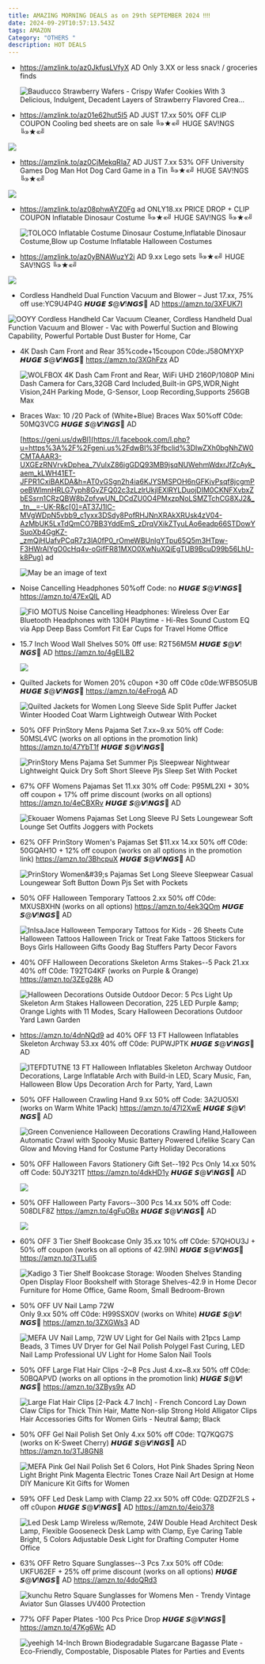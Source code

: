 ```yaml
---
title: AMAZING MORNING DEALS as on 29th SEPTEMBER 2024 ‼‼
date: 2024-09-29T10:57:13.543Z
tags: AMAZON
Category: "OTHERS "
description: HOT DEALS
---
```



* https://amzlink.to/az0JkfusLVfyX AD Only 3.XX or less snack / groceries finds<!--StartFragment-->

  ![Bauducco Strawberry Wafers - Crispy Wafer Cookies With 3 Delicious, Indulgent, Decadent Layers of Strawberry Flavored Crea...](https://m.media-amazon.com/images/I/51MsK4fwObL._AC_UL320_.jpg)

  <!--EndFragment-->
* https://amzlink.to/az01e62hut5I5 AD JUST 17.xx 50% OFF CLIP COUPON Cooling bed sheets are on sale ╚»★«╝ HUGE SAV!NGS ╚»★«╝<!--StartFragment-->

![](https://m.media-amazon.com/images/I/71DGskpvFsL._AC_SL1500_.jpg)

<!--EndFragment-->

* https://amzlink.to/az0CjMekqRIa7 AD JUST 7.xx 53% OFF University Games Dog Man Hot Dog Card Game in a Tin ╚»★«╝ HUGE SAV!NGS ╚»★«╝<!--StartFragment-->

![](https://m.media-amazon.com/images/I/71MX5GtZKJL._AC_SL1500_.jpg)

* https://amzlink.to/az08phwAYZ0Fg ad ONLY18.xx PRICE DROP + CLIP COUPON Inflatable Dinosaur Costume ╚»★«╝ HUGE SAV!NGS ╚»★«╝<!--StartFragment-->

  ![TOLOCO Inflatable Costume Dinosaur Costume,Inflatable Dinosaur Costume,Blow up Costume Inflatable Halloween Costumes](https://m.media-amazon.com/images/I/716iUpmyRRL._AC_SX466_.jpg)
* https://amzlink.to/az0yBNAWuzY2i AD 9.xx Lego sets ╚»★«╝ HUGE SAV!NGS ╚»★«╝<!--StartFragment-->

![](https://m.media-amazon.com/images/I/71asF6PfAWL._AC_SL1500_.jpg)

<!--EndFragment-->

* Cordless Handheld Dual Function Vacuum and Blower – Just 17.xx, 75% off
  use:YC9U4P4G
  𝙃𝙐𝙂𝙀 𝙎@𝙑!𝙉𝙂𝙎🚨
  AD
  https://amzn.to/3XFUK7I<!--StartFragment-->

![OOYY Cordless Handheld Car Vacuum Cleaner, Cordless Handheld Dual Function Vacuum and Blower - Vac with Powerful Suction and Blowing Capability, Powerful Portable Dust Buster for Home, Car](https://m.media-amazon.com/images/I/51w2UtJIVVL._AC_SX569_.jpg)

* 4K Dash Cam Front and Rear
  35%code+15coupon
  C0de:J58OMYXP
  𝙃𝙐𝙂𝙀 𝙎@𝙑!𝙉𝙂𝙎🚨
  https://amzn.to/3XGhFzx
  AD<!--StartFragment-->

  ![WOLFBOX 4K Dash Cam Front and Rear, WiFi UHD 2160P/1080P Mini Dash Camera for Cars,32GB Card Included,Built-in GPS,WDR,Night Vision,24H Parking Mode, G-Sensor, Loop Recording,Supports 256GB Max](https://m.media-amazon.com/images/I/71eQxksxGfL.__AC_SX300_SY300_QL70_FMwebp_.jpg)
* Braces Wax: 10 /20 Pack of (White+Blue) Braces Wax
  50%off
  C0de: 50MQ3VCG
  𝙃𝙐𝙂𝙀 𝙎@𝙑!𝙉𝙂𝙎🚨
  AD

  [https://geni.us/dwBl](https://l.facebook.com/l.php?u=https%3A%2F%2Fgeni.us%2FdwBl%3Ffbclid%3DIwZXh0bgNhZW0CMTAAAR3-UXGEzRNVrvkDphea_7VulxZ86igGDQ93MB9jsqNUWehmWdxrJfZcAyk_aem_kLWH41ET-JFPR1CxiBAKDA&h=AT0vGSgn2h4ia6KJYSMSPOH6nGFKjvPsqf8jcgmPoeBWlmnHRLG7yph8GvZFQ02c3zLzlrUkjlEXlRYLDuojDIM0CKNFXvbxZbESsrn1CRzQBW8bZpfvwUN_DCdZU0O4PMxzpNoLSMZTchCG8XJ2&__tn__=-UK-R&c[0]=AT37J1lC-MVgWDpN5vbb9_c1yxx3DSdy8PofRHJNnXRAkXRUsk4zV04-AzMbUK5LxTdQmCO7BB3YddEmS_zDrqVXikZTyuLAo6eadp66STDowYSuoXb4GgKZ-_zmQjHUafvPCqR7z3lA0fP0_rOmeWBUnlgYTpu65Q5m3HTpw-F3HWrAlYgO0cHq4v-oGifFR81MXO0XwNuXQiEgTUB9BcuD99b56LhU-k8Pug) ad<!--StartFragment-->

  ![May be an image of text](https://scontent.fixr3-4.fna.fbcdn.net/v/t39.30808-6/461455512_122179497890205270_4749889751726555015_n.jpg?_nc_cat=103&ccb=1-7&_nc_sid=aa7b47&_nc_ohc=sEbel5IbdjIQ7kNvgFufnvU&_nc_ht=scontent.fixr3-4.fna&oh=00_AYB1-LccNMdgGKDFZY74t6Q9p8xHmw9CuTiBSoUfxa4UQA&oe=66FC4FB7)
* Noise Cancelling Headphones 
  50%off
  Code: no
  𝙃𝙐𝙂𝙀 𝙎@𝙑!𝙉𝙂𝙎🚨
  https://amzn.to/47ExQlL
  AD<!--StartFragment-->

  ![FIO MOTUS Noise Cancelling Headphones: Wireless Over Ear Bluetooth Headphones with 130H Playtime - Hi-Res Sound Custom EQ via App Deep Bass Comfort Fit Ear Cups for Travel Home Office](https://m.media-amazon.com/images/I/71CVJhE2SjL.__AC_SX300_SY300_QL70_FMwebp_.jpg)
* 15.7 Inch Wood Wall Shelves
  50% 0ff
  use: R2T56M5M
  𝙃𝙐𝙂𝙀 𝙎@𝙑!𝙉𝙂𝙎🚨
  AD
  https://amzn.to/4gElLB2<!--StartFragment-->

  ![](https://m.media-amazon.com/images/I/71prHJLIQyL.__AC_SX300_SY300_QL70_FMwebp_.jpg)
* Quilted Jackets for Women
  20% c0upon +30 off C0de
  c0de:WFB5O5UB
  𝙃𝙐𝙂𝙀 𝙎@𝙑!𝙉𝙂𝙎🚨
  https://amzn.to/4eFrogA
  AD<!--StartFragment-->

  ![Quilted Jackets for Women Long Sleeve Side Split Puffer Jacket Winter Hooded Coat Warm Lightweigh Outwear With Pocket](https://m.media-amazon.com/images/I/81kwUw-NsNL._AC_SX385_.jpg)
* 50% OFF PrinStory Mens Pajama Set
  7.xx~9.xx
  50% off Code: 50MSL4VC (works on all options in the promotion link)
  https://amzn.to/47YbT1f
  𝙃𝙐𝙂𝙀 𝙎@𝙑!𝙉𝙂𝙎🚨<!--StartFragment-->

  ![PrinStory Mens Pajama Set Summer Pjs Sleepwear Nightwear Lightweight Quick Dry Soft Short Sleeve Pjs Sleep Set With Pocket](https://m.media-amazon.com/images/I/71-NQ8+H36L._AC_SY679_.jpg)
* 67% OFF Womens Pajamas Set
  11.xx
  30% off Code: P95ML2XI + 30% off coupon + 17% off prime discount (works on all options)
  https://amzn.to/4eCBXRv
  𝙃𝙐𝙂𝙀 𝙎@𝙑!𝙉𝙂𝙎🚨
  AD<!--StartFragment-->

  ![Ekouaer Womens Pajamas Set Long Sleeve PJ Sets Loungewear Soft Lounge Set Outfits Joggers with Pockets](https://m.media-amazon.com/images/I/71U7t8cZ7+L._AC_SX522_.jpg)
* 62% OFF PrinStory Women's Pajamas Set
  $11.xx 14.xx
  50% off C0de: 50GQAH1O + 12% off coupon (works on all options in the promotion link)
  https://amzn.to/3BhcpuX
  𝙃𝙐𝙂𝙀 𝙎@𝙑!𝙉𝙂𝙎🚨
  AD<!--StartFragment-->

  ![PrinStory Women\&#39;s Pajamas Set Long Sleeve Sleepwear Casual Loungewear Soft Button Down Pjs Set with Pockets](https://m.media-amazon.com/images/I/51ref4USXEL._AC_SY679_.jpg)
* 50% OFF Halloween Temporary Tattoos
  2.xx
  50% off C0de: MXUSBXHN (works on all options)
  https://amzn.to/4ek3QOm
  𝙃𝙐𝙂𝙀 𝙎@𝙑!𝙉𝙂𝙎🚨
  AD<!--StartFragment-->

  ![InIsaJace Halloween Temporary Tattoos for Kids - 26 Sheets Cute Halloween Tattoos Halloween Trick or Treat Fake Tattoos Stickers for Boys Girls Halloween Gifts Goody Bag Stuffers Party Decor Favors](https://m.media-amazon.com/images/I/51KqplHxJVL._SY300_SX300_.jpg)
* 40% OFF Halloween Decorations Skeleton Arms Stakes--5 Pack
  21.xx
  40% off C0de: T92TG4KF (works on Purple & Orange)
  https://amzn.to/3ZEg28k
  AD<!--StartFragment-->

  ![Halloween Decorations Outside Outdoor Decor: 5 Pcs Light Up Skeleton Arm Stakes Halloween Decoration, 225 LED Purple \&amp; Orange Lights with 11 Modes, Scary Halloween Decorations Outdoor Yard Lawn Garden](https://m.media-amazon.com/images/I/81TkLqXzAML.__AC_SX300_SY300_QL70_FMwebp_.jpg)
* https://amzn.to/4dnNQd9 ad
  40% OFF 13 FT Halloween Inflatables Skeleton Archway
  53.xx
  40% off C0de: PUPWJPTK
  𝙃𝙐𝙂𝙀 𝙎@𝙑!𝙉𝙂𝙎🚨
  AD<!--StartFragment-->

  ![ITEFDTUTNE 13 FT Halloween Inflatables Skeleton Archway Outdoor Decorations, Large Inflatable Arch with Build-in LED, Scary Music, Fan, Halloween Blow Ups Decoration Arch for Party, Yard, Lawn](https://m.media-amazon.com/images/I/71PQ8PULi+L._AC_SY300_SX300_.jpg)
* 50% OFF Halloween Crawling Hand
  9.xx
  50% off Code: 3A2UO5XI (works on Warm White 1Pack)
  https://amzn.to/47I2XwE
  𝙃𝙐𝙂𝙀 𝙎@𝙑!𝙉𝙂𝙎🚨
  AD<!--StartFragment-->

  ![Green Convenience Halloween Decorations Crawling Hand,Halloween Automatic Crawl with Spooky Music Battery Powered Lifelike Scary Can Glow and Moving Hand for Costume Party Holiday Decorations](https://m.media-amazon.com/images/I/71OGmLxkPYL.__AC_SX300_SY300_QL70_FMwebp_.jpg)
* 50% OFF Halloween Favors Stationery Gift Set--192 Pcs
  Only 14.xx
  50% off Code: 50JY321T
  https://amzn.to/4dkHD1y
  𝙃𝙐𝙂𝙀 𝙎@𝙑!𝙉𝙂𝙎🚨
  AD<!--StartFragment-->

  ![](https://m.media-amazon.com/images/I/91Qj9Cve6PL._AC_SL1500_.jpg)
* 50% OFF Halloween Party Favors--300 Pcs
  14.xx
  50% off Code: 508DLF8Z
  https://amzn.to/4gFuOBx
  𝙃𝙐𝙂𝙀 𝙎@𝙑!𝙉𝙂𝙎🚨   AD<!--StartFragment-->

  ![](https://m.media-amazon.com/images/I/81xYzKdmc4L._AC_SL1500_.jpg)
* 60% OFF 3 Tier Shelf Bookcase
  Only 35.xx
  10% off C0de: 57QHOU3J + 50% off coupon (works on all options of 42.9IN)
  𝙃𝙐𝙂𝙀 𝙎@𝙑!𝙉𝙂𝙎🚨
  https://amzn.to/3TLuIi5<!--StartFragment-->

  ![Kadigo 3 Tier Shelf Bookcase Storage: Wooden Shelves Standing Open Display Floor Bookshelf with Storage Shelves-42.9 in Home Decor Furniture for Home Office, Game Room, Small Bedroom-Brown](https://m.media-amazon.com/images/I/71y9MHOVdmL.__AC_SX300_SY300_QL70_FMwebp_.jpg)
* 50% OFF UV Nail Lamp 72W\
  Only 9.xx
  50% off C0de: H99SSXOV (works on White)
  𝙃𝙐𝙂𝙀 𝙎@𝙑!𝙉𝙂𝙎🚨
  https://amzn.to/3ZXGWs3    AD<!--StartFragment-->

  ![MEFA UV Nail Lamp, 72W UV Light for Gel Nails with 21pcs Lamp Beads, 3 Times UV Dryer for Gel Nail Polish Polygel Fast Curing, LED Nail Lamp Professional UV Light for Home Salon Nail Tools](https://m.media-amazon.com/images/I/31B7wJneWeL._SX300_SY300_QL70_FMwebp_.jpg)
* 50% OFF Large Flat Hair Clips -2\~8 Pcs
  Just 4.xx\~8.xx
  50% off C0de: 50BQAPVD (works on all options in the promotion link)
  𝙃𝙐𝙂𝙀 𝙎@𝙑!𝙉𝙂𝙎🚨
  https://amzn.to/3ZBys9x   AD<!--StartFragment-->

  ![Large Flat Hair Clips \[2-Pack 4.7 Inch\] - French Concord Lay Down Claw Clips for Thick Thin Hair, Matte Non-slip Strong Hold Alligator Clips Hair Accessories Gifts for Women Girls - Neutral \&amp; Black](https://m.media-amazon.com/images/I/41yr6AIjbuL._SX300_SY300_QL70_FMwebp_.jpg)
* 50% OFF Gel Nail Polish Set
  Only 4.xx
  50% off C0de: TQ7KQG7S (works on K-Sweet Cherry)
  𝙃𝙐𝙂𝙀 𝙎@𝙑!𝙉𝙂𝙎🚨
  AD
  https://amzn.to/3TJ8GN8<!--StartFragment-->

  ![MEFA Pink Gel Nail Polish Set 6 Colors, Hot Pink Shades Spring Neon Light Bright Pink Magenta Electric Tones Craze Nail Art Design at Home DIY Manicure Kit Gifts for Women](https://m.media-amazon.com/images/I/5183dmmv93L._SX300_SY300_QL70_FMwebp_.jpg)
* 59% OFF Led Desk Lamp with Clamp
  22.xx
  50% off C0de: QZDZF2LS + off c0upon
  𝙃𝙐𝙂𝙀 𝙎@𝙑!𝙉𝙂𝙎🚨
  AD
  https://amzn.to/4eio378<!--StartFragment-->

  ![Led Desk Lamp Wireless w/Remote, 24W Double Head Architect Desk Lamp, Flexible Gooseneck Desk Lamp with Clamp, Eye Caring Table Bright, 5 Colors Adjustable Desk Light for Drafting Computer Home Office](https://m.media-amazon.com/images/I/715mm3wO-wL.__AC_SY445_SX342_QL70_FMwebp_.jpg)
* 63% OFF Retro Square Sunglasses--3 Pcs
  7.xx
  50% off C0de: UKFU62EF + 25% off prime discount (works on all options)
  𝙃𝙐𝙂𝙀 𝙎@𝙑!𝙉𝙂𝙎🚨
  AD
  https://amzn.to/4doQRd3<!--StartFragment-->

  ![kunchu Retro Square Sunglasses for Womens Men - Trendy Vintage Aviator Sun Glasses UV400 Protection](https://m.media-amazon.com/images/I/71ZlDsl5dcL._AC_SX679_.jpg)
* 77% OFF Paper Plates -100 Pcs
  Price Drop
  𝙃𝙐𝙂𝙀 𝙎@𝙑!𝙉𝙂𝙎🚨
  https://amzn.to/47Kg6Wc    AD<!--StartFragment-->

  ![yeehigh 14-Inch Brown Biodegradable Sugarcane Bagasse Plate - Eco-Friendly, Compostable, Disposable Plates for Parties and Events](https://m.media-amazon.com/images/I/61p2dlmdXpL.__AC_SX300_SY300_QL70_FMwebp_.jpg)